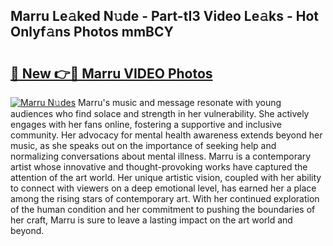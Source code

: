 ## Marru Le𝚊ked N𝚞de - Part-tI3 Video Le𝚊ks - Hot Onlyf𝚊ns Photos mmBCY

# <h2><a href="http://ac4662.deff.icu/?id=Marru">🔗 New 👉🔴 Marru VIDEO Photos</a></h2>

[![Marru N𝚞des](https://i.imgur.com/rIISA9y.gif)](http://ac4662.deff.icu/?id=Marru)
Marru's music and message resonate with young audiences who find solace and strength in her vulnerability. She actively engages with her fans online, fostering a supportive and inclusive community. Her advocacy for mental health awareness extends beyond her music, as she speaks out on the importance of seeking help and normalizing conversations about mental illness. Marru is a contemporary artist whose innovative and thought-provoking works have captured the attention of the art world. Her unique artistic vision, coupled with her ability to connect with viewers on a deep emotional level, has earned her a place among the rising stars of contemporary art. With her continued exploration of the human condition and her commitment to pushing the boundaries of her craft, Marru is sure to leave a lasting impact on the art world and beyond.
